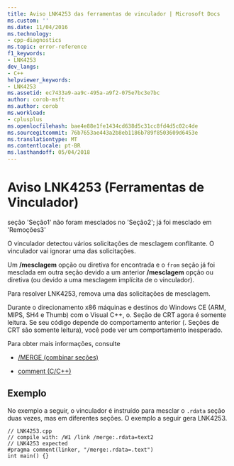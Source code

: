 ```yaml
---
title: Aviso LNK4253 das ferramentas de vinculador | Microsoft Docs
ms.custom: ''
ms.date: 11/04/2016
ms.technology:
- cpp-diagnostics
ms.topic: error-reference
f1_keywords:
- LNK4253
dev_langs:
- C++
helpviewer_keywords:
- LNK4253
ms.assetid: ec7433a9-aa9c-495a-a9f2-075e7bc3e7bc
author: corob-msft
ms.author: corob
ms.workload:
- cplusplus
ms.openlocfilehash: bae4e88e1fe1434cd638d5c31cc8fd4d5c02c4de
ms.sourcegitcommit: 76b7653ae443a2b8eb1186b789f8503609d6453e
ms.translationtype: MT
ms.contentlocale: pt-BR
ms.lasthandoff: 05/04/2018
---
```

# <a name="linker-tools-warning-lnk4253"></a>Aviso LNK4253 (Ferramentas de Vinculador)
seção 'Seção1' não foram mesclados no 'Seção2'; já foi mesclado em 'Remoções3'  
  
 O vinculador detectou vários solicitações de mesclagem conflitante. O vinculador vai ignorar uma das solicitações.  
  
 Um **/mesclagem** opção ou diretiva for encontrada e o `from` seção já foi mesclada em outra seção devido a um anterior **/mesclagem** opção ou diretiva (ou devido a uma mesclagem implícita de o vinculador).  
  
 Para resolver LNK4253, remova uma das solicitações de mesclagem.  
  
 Durante o direcionamento x86 máquinas e destinos do Windows CE (ARM, MIPS, SH4 e Thumb) com o Visual C++, o. Seção de CRT agora é somente leitura. Se seu código depende do comportamento anterior (. Seções de CRT são somente leitura), você pode ver um comportamento inesperado.  
  
 Para obter mais informações, consulte  
  
-   [/MERGE (combinar seções)](../../build/reference/merge-combine-sections.md)  
  
-   [comment (C/C++)](../../preprocessor/comment-c-cpp.md)  
  
## <a name="example"></a>Exemplo  
 No exemplo a seguir, o vinculador é instruído para mesclar o `.rdata` seção duas vezes, mas em diferentes seções. O exemplo a seguir gera LNK4253.  
  
```  
// LNK4253.cpp  
// compile with: /W1 /link /merge:.rdata=text2  
// LNK4253 expected  
#pragma comment(linker, "/merge:.rdata=.text")  
int main() {}  
```